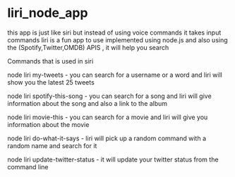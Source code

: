 # liri_node_app 

this app is just like siri but instead of using voice commands it takes input commands liri is a fun app to use  implemented using node.js and also using the (Spotify,Twitter,OMDB) APIS , it will help you search 

Commands that is used in siri 

node liri my-tweets - you can search for a username or a word and liri will show you the latest 25 tweets 

node liri spotify-this-song  - you can search for a song and liri will give information about the song and also a link to the album

node liri movie-this   - you can search for a movie and liri will give you information about the movie 

node liri do-what-it-says - liri will pick up a random command with a random name and search for it 

node liri update-twitter-status - it will update your twitter status from the command line 

